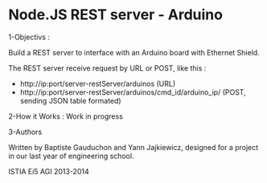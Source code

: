 Node.JS REST server - Arduino
==========

1-Objectivs :

Build a REST server to interface with an Arduino board with Ethernet Shield.

The REST server receive request by URL or POST, like this :
  - http://ip:port/server-restServer/arduinos (URL)
  - http://ip:port/server-restServer/arduinos/cmd_id/arduino_ip/ (POST, sending JSON table formated)


2-How it Works :
 Work in progress
 
 
3-Authors

Written by Baptiste Gauduchon and Yann Jajkiewicz, designed for a project in our last year of engineering school.

ISTIA Ei5 AGI 2013-2014
